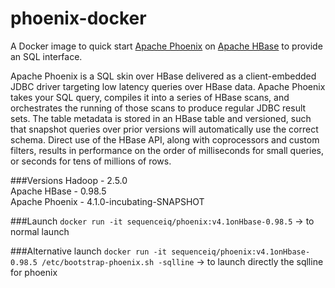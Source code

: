 phoenix-docker
==============

A Docker image to quick start [Apache Phoenix](http://phoenix.incubator.apache.org/) on [Apache HBase](https://hbase.apache.org/)
to provide an SQL interface.

Apache Phoenix is a SQL skin over HBase delivered as a client-embedded JDBC driver targeting low latency queries over HBase data. Apache Phoenix takes your SQL query, compiles it into a series of HBase scans, and orchestrates the running of those scans to produce regular JDBC result sets. The table metadata is stored in an HBase table and versioned, such that snapshot queries over prior versions will automatically use the correct schema. Direct use of the HBase API, along with coprocessors and custom filters, results in performance on the order of milliseconds for small queries, or seconds for tens of millions of rows.

###Versions
Hadoop - 2.5.0  
Apache HBase - 0.98.5  
Apache Phoenix - 4.1.0-incubating-SNAPSHOT

###Launch
`docker run -it sequenceiq/phoenix:v4.1onHbase-0.98.5` -> to normal launch

###Alternative launch
`docker run -it sequenceiq/phoenix:v4.1onHbase-0.98.5 /etc/bootstrap-phoenix.sh -sqlline` -> to launch directly the sqlline for phoenix


